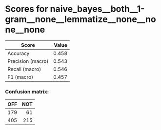 # Scores for naive_bayes__both__1-gram__none__lemmatize__none__none__none
|      Score      |Value|
|-----------------|----:|
|Accuracy         |0.458|
|Precision (macro)|0.543|
|Recall (macro)   |0.546|
|F1 (macro)       |0.457|

### Confusion matrix:
|OFF|NOT|
|--:|--:|
|179| 61|
|405|215|
